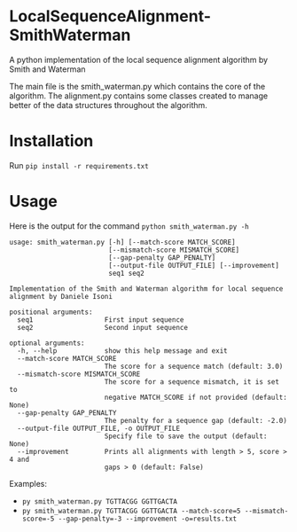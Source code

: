 # LocalSequenceAlignment-SmithWaterman
A python implementation of the local sequence alignment algorithm by Smith and Waterman

The main file is the smith_waterman.py which contains the core of the algorithm.
The alignment.py contains some classes created to manage better of the data structures throughout the algorithm.

# Installation

Run
``` pip install -r requirements.txt ```

# Usage

Here is the output for the command `python smith_waterman.py -h`

```
usage: smith_waterman.py [-h] [--match-score MATCH_SCORE]
                         [--mismatch-score MISMATCH_SCORE]
                         [--gap-penalty GAP_PENALTY]
                         [--output-file OUTPUT_FILE] [--improvement]
                         seq1 seq2

Implementation of the Smith and Waterman algorithm for local sequence
alignment by Daniele Isoni

positional arguments:
  seq1                  First input sequence
  seq2                  Second input sequence

optional arguments:
  -h, --help            show this help message and exit
  --match-score MATCH_SCORE
                        The score for a sequence match (default: 3.0)
  --mismatch-score MISMATCH_SCORE
                        The score for a sequence mismatch, it is set to
                        negative MATCH_SCORE if not provided (default: None)
  --gap-penalty GAP_PENALTY
                        The penalty for a sequence gap (default: -2.0)
  --output-file OUTPUT_FILE, -o OUTPUT_FILE
                        Specify file to save the output (default: None)
  --improvement         Prints all alignments with length > 5, score > 4 and
                        gaps > 0 (default: False)
```

Examples:
- `py smith_waterman.py TGTTACGG GGTTGACTA`
- `py smith_waterman.py TGTTACGG GGTTGACTA --match-score=5 --mismatch-score=-5 --gap-penalty=-3 --improvement -o=results.txt`